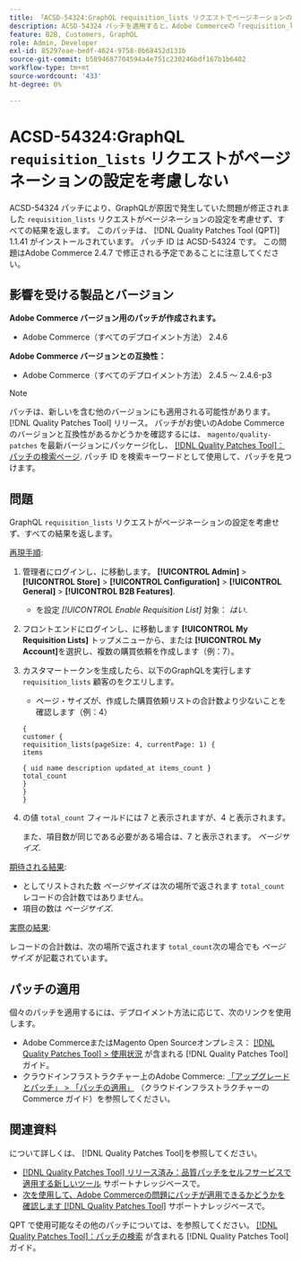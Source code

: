 ```yaml
---
title: 「ACSD-54324:GraphQL requisition_lists リクエストでページネーションの設定が考慮されない」
description: ACSD-54324 パッチを適用すると、Adobe Commerceの「requisition_lists」リクエストでページネーションの設定が考慮されず、すべての結果が返されるGraphQLの問題を修正できます。
feature: B2B, Customers, GraphQL
role: Admin, Developer
exl-id: 85297eae-bedf-4624-9758-0b68452d131b
source-git-commit: b5894687704594a4e751c230246bdf167b1b6402
workflow-type: tm+mt
source-wordcount: '433'
ht-degree: 0%

---
```


# ACSD-54324:GraphQL `requisition_lists` リクエストがページネーションの設定を考慮しない

ACSD-54324 パッチにより、GraphQLが原因で発生していた問題が修正されました `requisition_lists` リクエストがページネーションの設定を考慮せず、すべての結果を返します。 このパッチは、 [!DNL Quality Patches Tool (QPT)] 1.1.41 がインストールされています。 パッチ ID は ACSD-54324 です。 この問題はAdobe Commerce 2.4.7 で修正される予定であることに注意してください。

## 影響を受ける製品とバージョン

**Adobe Commerce バージョン用のパッチが作成されます。**

* Adobe Commerce（すべてのデプロイメント方法） 2.4.6

**Adobe Commerce バージョンとの互換性：**

* Adobe Commerce（すべてのデプロイメント方法） 2.4.5 ～ 2.4.6-p3

>[!NOTE]
>
>パッチは、新しいを含む他のバージョンにも適用される可能性があります。 [!DNL Quality Patches Tool] リリース。 パッチがお使いのAdobe Commerceのバージョンと互換性があるかどうかを確認するには、 `magento/quality-patches` を最新バージョンにパッケージ化し、 [[!DNL Quality Patches Tool]：パッチの検索ページ](https://experienceleague.adobe.com/tools/commerce-quality-patches/index.html). パッチ ID を検索キーワードとして使用して、パッチを見つけます。

## 問題

GraphQL `requisition_lists` リクエストがページネーションの設定を考慮せず、すべての結果を返します。

<u>再現手順</u>:

1. 管理者にログインし、に移動します。 **[!UICONTROL Admin]** > **[!UICONTROL Store]** > **[!UICONTROL Configuration]** > **[!UICONTROL General]** > **[!UICONTROL B2B Features]**.

   * を設定 *[!UICONTROL Enable Requisition List]* 対象： *はい*.

1. フロントエンドにログインし、に移動します **[!UICONTROL My Requisition Lists]** トップメニューから、または **[!UICONTROL My Account]**&#x200B;を選択し、複数の購買依頼を作成します（例：7）。
1. カスタマートークンを生成したら、以下のGraphQLを実行します `requisition_lists` 顧客のをクエリします。

   * ページ・サイズが、作成した購買依頼リストの合計数より少ないことを確認します（例：4）

   ```
   {
   customer {
   requisition_lists(pageSize: 4, currentPage: 1) {
   items
   
   { uid name description updated_at items_count }
   total_count
   }
   }
   }
   ```

1. の値 `total_count` フィールドには 7 と表示されますが、4 と表示されます。

   また、項目数が同じである必要がある場合は、7 と表示されます。 *ページサイズ*.

<u>期待される結果</u>:

* としてリストされた数 *ページサイズ* は次の場所で返されます `total_count` レコードの合計数ではありません。
* 項目の数は *ページサイズ*.

<u>実際の結果</u>:

レコードの合計数は、次の場所で返されます `total_count`次の場合でも *ページサイズ* が記載されています。

## パッチの適用

個々のパッチを適用するには、デプロイメント方法に応じて、次のリンクを使用します。

* Adobe CommerceまたはMagento Open Sourceオンプレミス： [[!DNL Quality Patches Tool] > 使用状況](https://experienceleague.adobe.com/docs/commerce-operations/tools/quality-patches-tool/usage.html) が含まれる [!DNL Quality Patches Tool] ガイド。
* クラウドインフラストラクチャー上のAdobe Commerce: [「アップグレードとパッチ」 > 「パッチの適用」](https://experienceleague.adobe.com/docs/commerce-cloud-service/user-guide/develop/upgrade/apply-patches.html) （クラウドインフラストラクチャーのCommerce ガイド）を参照してください。

## 関連資料

について詳しくは、 [!DNL Quality Patches Tool]を参照してください。

* [[!DNL Quality Patches Tool] リリース済み：品質パッチをセルフサービスで適用する新しいツール](/help/announcements/adobe-commerce-announcements/magento-quality-patches-released-new-tool-to-self-serve-quality-patches.md) サポートナレッジベースで。
* [次を使用して、Adobe Commerceの問題にパッチが適用できるかどうかを確認します [!DNL Quality Patches Tool]](/help/support-tools/patches-available-in-qpt-tool/check-patch-for-magento-issue-with-magento-quality-patches.md) サポートナレッジベースで。

QPT で使用可能なその他のパッチについては、を参照してください。 [[!DNL Quality Patches Tool]：パッチの検索](https://experienceleague.adobe.com/tools/commerce-quality-patches/index.html) が含まれる [!DNL Quality Patches Tool] ガイド。
